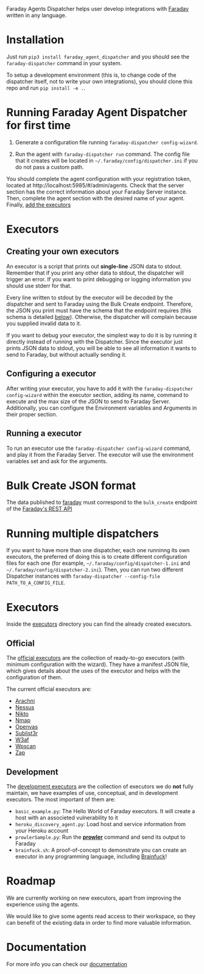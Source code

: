 Faraday Agents Dispatcher helps user develop integrations with
[Faraday][faraday] written in any language. <!-- For more information, check [this
blogpost][blogpost] or continue reading. -->

[faraday]: https://github.com/infobyte/faraday/
[blogpost]: https://medium.com/faraday

# Installation

Just run `pip3 install faraday_agent_dispatcher` and you should see the
`faraday-dispatcher` command in your system.

To setup a development environment (this is, to change code of the dispatcher
itself, not to write your own integrations), you should clone this repo and run
`pip install -e .`.

# Running Faraday Agent Dispatcher for first time

1. Generate a configuration file running `faraday-dispatcher
config-wizard`.

2. Run the agent with `faraday-dispatcher run` command. The config file
that it creates will be located in `~/.faraday/config/dispatcher.ini`
if you do not pass a custom path.

You should complete the agent configuration with your registration
token, located at http://localhost:5985/#/admin/agents. Check that the
server section has the correct information about your Faraday
Server instance. Then, complete the agent section with the desired name
of your agent. Finally, [add the executors](#configuring-a-executor)

# Executors

## Creating your own executors

An executor is a script that prints out **single-line** JSON data to
stdout. Remember that if you print any other data to stdout, the
dispatcher will trigger an error. If you want to print debugging or
logging information you should use stderr for that.

Every line written to stdout by the executor will be decoded by the
dispatcher and sent to Faraday using the Bulk Create endpoint.
Therefore, the JSON you print must have the schema that the endpoint
requires (this schema is detailed [below](#bulk-create-json-format)).
Otherwise, the dispatcher will complain because you supplied invalid
data to it.

If you want to debug your executor, the simplest way to do it is by
running it directly instead of running with the Dispatcher. Since the executor
just prints JSON data to stdout, you will be able to see all
information it wants to send to Faraday, but without actually sending
it.

## Configuring a executor

After writing your executor, you have to add it with the
`faraday-dispatcher config-wizard` within the executor section, adding
its name, command to execute and the max size of the JSON to send to
Faraday Server. Additionally, you can configure the Environment
variables and Arguments in their proper section.

## Running a executor

To run an executor use the `faraday-dispatcher config-wizard` command,
and play it from the Faraday Server. The executor will use the
environment variables set and ask for the arguments.

# Bulk Create JSON format

The data published to [faraday][faraday] must correspond to the
`bulk_create` endpoint of the [Faraday's REST API][API]

# Running multiple dispatchers

If you want to have more than one dispatcher, each one runninng its own
executors, the preferred of doing this is to create different
configuration files for each one (for example,
`~/.faraday/config/dispatcher-1.ini` and
`~/.faraday/config/dispatcher-2.ini`). Then, you can run two different
Dispatcher instances with `faraday-dispatcher --config-file
PATH_TO_A_CONFIG_FILE`.

# Executors

Inside the [executors][executors] directory you can find the already
created executors.

## Official

The [official executors][official_executors] are the collection of ready-to-go
executors (with minimum configuration with the wizard). They have a manifest
JSON file, which gives details about the uses of the executor and helps with
the configuration of them.

The current official executors are:

* [Arachni][arachni]
* [Nessus][nessus]
* [Nikto][nikto]
* [Nmap][nmap]
* [Openvas][openvas]
* [Sublist3r][sublist3r]
* [W3af][w3af]
* [Wpscan][wpscan]
* [Zap][zap]

## Development

The [development executors][dev_executors] are the collection of executors we
do **not** fully maintain, we have examples of use, conceptual, and in
development executors. The most important of them are:

* `basic_example.py`: The Hello World of Faraday executors. It will
  create a host with an associeted vulnerability to it
* `heroku_discovery_agent.py`: Load host and service information from
  your Heroku account
* `prowlerSample.py`: Run the [**prowler**][prowler] command and send
  its output to Faraday
* `brainfuck.sh`: A proof-of-concept to demonstrate you can create
  an executor in any programming language, including [Brainfuck][brainfuck]!

[executors]: https://github.com/infobyte/faraday_agent_dispatcher/tree/master/faraday_agent_dispatcher/static/executors
[official_executors]: https://github.com/infobyte/faraday_agent_dispatcher/tree/master/faraday_agent_dispatcher/static/executors/official
[dev_executors]: https://github.com/infobyte/faraday_agent_dispatcher/tree/master/faraday_agent_dispatcher/static/executors/dev
[brainfuck]: https://en.wikipedia.org/wiki/Brainfuck
[prowler]: https://github.com/toniblyx/prowler
[nessus]: https://www.nessus.org
[nikto]: https://cirt.net/Nikto2
[nmap]: https://nmap.org
[sublist3r]: https://github.com/aboul3la/Sublist3r
[w3af]: http://w3af.org/
[wpscan]: https://wpscan.org/
[arachni]: https://www.arachni-scanner.com/
[openvas]: https://www.openvas.org/
[zap]: https://www.zaproxy.org/

# Roadmap

We are currently working on new executors, apart from improving the
experience using the agents.

We would like to give some agents read access to their workspace,
so they can benefit of the existing data in order to find more valuable
information.

# Documentation

For more info you can check our [documentation][doc]

[doc]: https://infobyte.github.io/faraday_agent_dispatcher/.
[API]: https://api.faradaysec.com/
